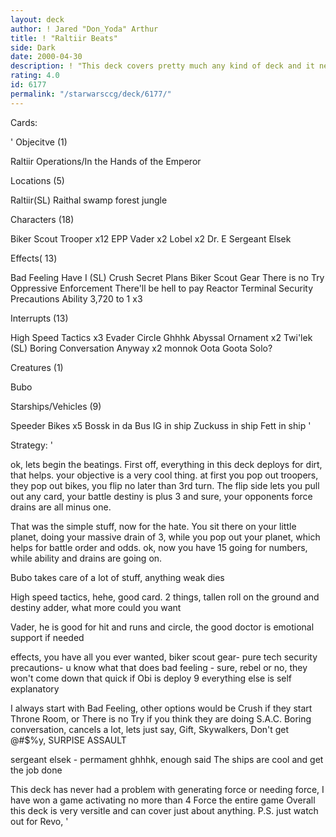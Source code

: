 ```yaml
---
layout: deck
author: ! Jared "Don_Yoda" Arthur
title: ! "Raltiir Beats"
side: Dark
date: 2000-04-30
description: ! "This deck covers pretty much any kind of deck and it never really has had any problems.  It covers odds, mains, space, and pretty much anything else.	It has a personal vendeta against Revo, but that is it."
rating: 4.0
id: 6177
permalink: "/starwarsccg/deck/6177/"
---
```

Cards: 

'
Objecitve (1)

Raltiir Operations/In the Hands of the Emperor

Locations (5)

Raltiir(SL)
Raithal
swamp
forest
jungle

Characters (18)

Biker Scout Trooper x12
EPP Vader x2
Lobel x2
Dr. E
Sergeant Elsek

Effects( 13)

Bad Feeling Have I (SL)
Crush
Secret Plans
Biker Scout Gear
There is no Try
Oppressive Enforcement
There'll be hell to pay
Reactor Terminal
Security Precautions
Ability
3,720 to 1 x3

Interrupts (13)

High Speed Tactics x3
Evader
Circle
Ghhhk
Abyssal Ornament x2
Twi'lek (SL)
Boring Conversation Anyway x2
monnok
Oota Goota Solo?

Creatures (1)

Bubo

Starships/Vehicles (9)

Speeder Bikes x5
Bossk in da Bus
IG in ship
Zuckuss in ship
Fett in ship
'

Strategy: '

ok, lets begin the beatings.
First off, everything in this deck deploys for dirt, that helps.  your objective is a very cool thing.	at first you pop out troopers, they pop out bikes, you flip no later than 3rd turn.  The flip side lets you pull out any card, your battle destiny is plus 3 and sure, your opponents force drains are all minus one.

That was the simple stuff, now for the hate.  You sit there on your little planet, doing your massive drain of 3, while you pop out your planet, which helps for battle order and odds. ok, now you have 15 going for numbers, while ability and drains are going on.

Bubo takes care of a lot of stuff, anything weak dies

High speed tactics, hehe, good card.  2 things, tallen roll on the ground and destiny adder, what more could you want

Vader, he is good for hit and runs and circle, the good doctor is emotional support if needed

effects, you have all you ever wanted,
biker scout gear- pure tech
security precautions- u know what that does
bad feeling - sure, rebel or no, they won't come down that quick if Obi is deploy 9
everything else is self explanatory

I always start with Bad Feeling, other options would be Crush if they start Throne Room, or There is no Try if you think they are doing S.A.C.
Boring conversation, cancels a lot, lets just say, Gift, Skywalkers, Don't get @#$%y, SURPISE ASSAULT

sergeant elsek - permament ghhhk, enough said
The ships are cool and get the job done

This deck has never had a problem with generating force or needing force, I have won a game activating no more than 4 Force the entire game
Overall this deck is very versitle and can cover just about anything.  P.S. just watch out for Revo,  '
